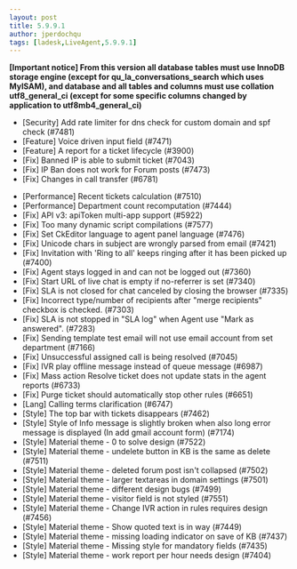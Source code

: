 ```yaml
---
layout: post
title: 5.9.9.1
author: jperdochqu
tags: [ladesk,LiveAgent,5.9.9.1]
---
```


**[Important notice] From this version all database tables must use InnoDB storage engine (except for qu_la_conversations_search which uses MyISAM), and database and all tables and columns must use collation utf8_general_ci (except for some specific columns changed by application to utf8mb4_general_ci)**
  
- [Security] Add rate limiter for dns check for custom domain and spf check (#7481)
- [Feature] Voice driven input field (#7471)
- [Feature] A report for a ticket lifecycle (#3900)
- [Fix] Banned IP is able to submit ticket (#7043)
- [Fix] IP Ban does not work for Forum posts (#7473)
- [Fix] Changes in call transfer (#6781)

<!--more--> 

- [Performance] Recent tickets calculation (#7510)
- [Performance] Department count recomputation (#7444)
- [Fix] API v3: apiToken multi-app support (#5922)
- [Fix] Too many dynamic script compilations (#7577)
- [Fix] Set CkEditor language to agent panel language (#7476)
- [Fix] Unicode chars in subject are wrongly parsed from email (#7421)
- [Fix] Invitation with 'Ring to all' keeps ringing after it has been picked up (#7400)
- [Fix] Agent stays logged in and can not be logged out (#7360)
- [Fix] Start URL of live chat is empty if no-referrer is set (#7340)
- [Fix] SLA is not closed for chat canceled by closing the browser (#7335)
- [Fix] Incorrect type/number of recipients after "merge recipients" checkbox is checked. (#7303)
- [Fix] SLA is not stopped in "SLA log" when Agent use "Mark as answered". (#7283)
- [Fix] Sending template test email will not use email account from set department (#7166)
- [Fix] Unsuccessful assigned call is being resolved (#7045)
- [Fix] IVR play offline message instead of queue message (#6987)
- [Fix] Mass action Resolve ticket does not update stats in the agent reports (#6733)
- [Fix] Purge ticket should automatically stop other rules (#6651)
- [Lang] Calling terms clarification (#6747)
- [Style] The top bar with tickets disappears (#7462)
- [Style] Style of Info message is slightly broken when also long error message is displayed (In add gmail account form) (#7174)
- [Style] Material theme - 0 to solve design (#7522)
- [Style] Material theme - undelete button in KB is the same as delete (#7511)
- [Style] Material theme - deleted forum post isn't collapsed (#7502)
- [Style] Material theme - larger textareas in domain settings (#7501)
- [Style] Material theme - different design bugs (#7499)
- [Style] Material theme - visitor field is not styled (#7551)
- [Style] Material theme - Change IVR action in rules requires design (#7456)
- [Style] Material theme - Show quoted text is in way (#7449)
- [Style] Material theme - missing loading indicator on save of KB (#7437)
- [Style] Material theme - Missing style for mandatory fields (#7435)
- [Style] Material theme - work report per hour needs design (#7404)
